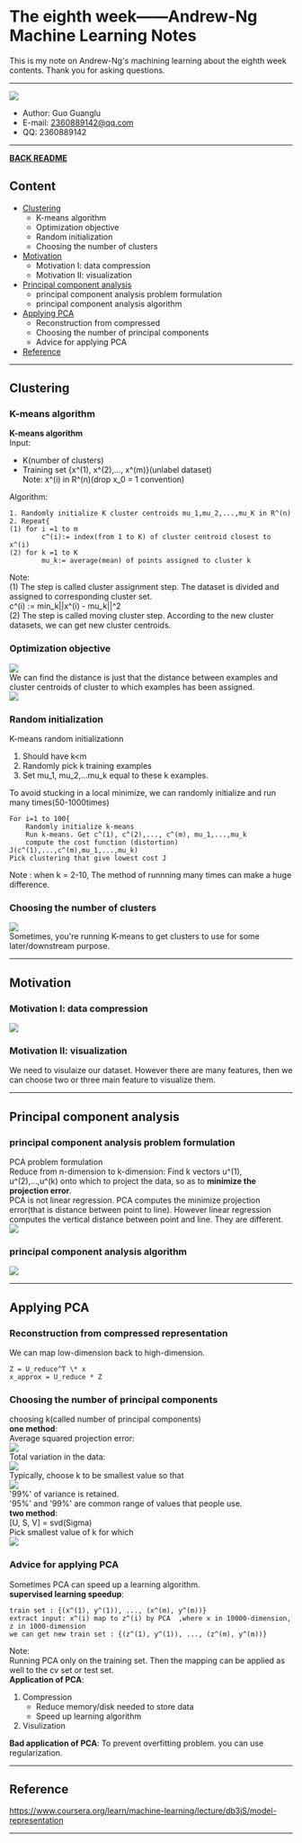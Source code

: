 # The eighth week——Andrew-Ng Machine Learning Notes  
This is my note on Andrew-Ng's machining learning about the eighth week contents. Thank you for asking questions.

***
[![](/picture/the_first_week/fig_ML.jpg)][Andrew-Ng-coursera]  
- Author: Guo Guanglu  
- E-mail: 2360889142@qq.com
- QQ: 2360889142  

*** 
[**BACK README**](README.md)  

## Content  
* [Clustering](#clustering)
	* K-means algorithm  
	* Optimization objective  
  	* Random initialization  
  	* Choosing the number of clusters  
* [Motivation](#motivation)  
	* Motivation I: data compression  
	* Motivation II: visualization    
* [Principal component analysis](#principal-component-analysis)  
	* principal component analysis problem formulation  
	* principal component analysis algorithm  
* [Applying PCA](#applying-pca)
	* Reconstruction from compressed  
	* Choosing the number of principal components  
	* Advice for applying PCA  
* [Reference](#reference)  

***  
Clustering  
----  
### K-means algorithm  
**K-means algorithm**  
Input:  
* K(number of clusters)  
* Training set {x^(1), x^(2),..., x^(m)}(unlabel dataset)  
Note: x^(i) in R^(n)(drop x_0 = 1 convention)  

Algorithm:
```
1. Randomly initialize K cluster centroids mu_1,mu_2,...,mu_K in R^(n)  
2. Repeat{  
(1)	for i =1 to m  
		c^(i):= index(from 1 to K) of cluster centroid closest to x^(i)  
(2)	for k =1 to K   
		mu_k:= average(mean) of points assigned to cluster k  
```  
Note:  
(1) The step is called cluster assignment step. The dataset is divided and assigned to corresponding cluster set.  
c^(i) := min_k||x^(i) - mu_k||^2  
(2) The step is called moving cluster step. According to the new cluster datasets, we can get new cluster centroids.  

### Optimization objective  
![](/picture/the_eighth_week/k_mean1.png)  
We can find the distance is just that the distance between examples and cluster centroids of cluster to which examples has been assigned.  
![](/picture/the_eighth_week/k_mean2.png)  
### Random initialization  
K-means random initializationn  
1. Should have k<m  
2. Randomly pick k training examples  
3. Set mu_1, mu_2,...mu_k equal to these k examples.  

To avoid stucking in a local minimize, we can randomly initialize and run many times(50-1000times)  
```
For i=1 to 100{
	Randomly initialize k-means  
	Run k-means. Get c^(1), c^(2),..., c^(m), mu_1,...,mu_k  
	compute the cost function (distortion)  J(c^(1),...,c^(m),mu_1,...,mu_k)  
Pick clustering that give lowest cost J
```
Note : when k = 2-10, The method of  runnning many times can make a huge difference.   
### Choosing the number of clusters  
![](/picture/the_eighth_week/k_mean2.png)  
Sometimes, you're running K-means to get clusters to use for some later/downstream purpose.  

***  
Motivation  
---  
### Motivation I: data compression  
![](/picture/the_eighth_week/data_compression.png)  

### Motivation II: visualization  
We need to visulaize our dataset. However there are many features, then we can choose two or three main feature to visualize them.  

***  
Principal component analysis  
---  
### principal component analysis problem formulation  
PCA problem formulation  
Reduce from n-dimension to k-dimension: Find k vectors u^(1), u^(2),...,u^(k) onto which to project the data, so as to **minimize the projection error**.  
PCA is not linear regression. PCA computes the minimize projection error(that is distance between point to line). However linear regression computes the vertical distance between point and line. They are different.  
![](/picture/the_eighth_week/pca1.png)  

### principal component analysis algorithm  
![](/picture/the_eighth_week/pca2.png)  
***  
Applying PCA  
---  
### Reconstruction from compressed representation  
We can map low-dimension  back to high-dimension.  
```
Z = U_reduce^T \* x  
x_approx = U_reduce * Z
```  
### Choosing the number of principal components  
choosing k(called number of principal components)  
**one method**:  
Average squared projection error:   
![](/picture/the_eighth_week/pca3.png)  
Total variation in the data:   
![](/picture/the_eighth_week/pca4.png)   
Typically, choose k to be smallest value so that   
![](/picture/the_eighth_week/pca5.png)   
'99%' of variance is retained.   
'95%' and '99%' are  common range of values that people use.  
**two method**:  
[U, S, V] = svd(Sigma)  
Pick smallest value of k for which  
![](/picture/the_eighth_week/pca6.png)  

### Advice for applying PCA  
Sometimes PCA can speed up a learning algorithm.  
**supervised learning speedup**:  
```
train set : {(x^(1), y^(1)), ..., (x^(m), y^(m))}  
extract input: x^(i) map to z^(i) by PCA  ,where x in 10000-dimension, z in 1000-dimension  
we can get new train set : {(z^(1), y^(1)), ..., (z^(m), y^(m))}  
```
Note:  
Running PCA only on the training set. Then the mapping can be applied as well to the cv set or test set.  
**Application of PCA**:  
1. Compression  
	* Reduce memory/disk needed to store data  
	* Speed up learning algorithm  
2. Visulization  

**Bad application of PCA**: To prevent overfitting problem. you can use regularization.

***  
Reference  
----  
https://www.coursera.org/learn/machine-learning/lecture/db3jS/model-representation  

---------------------------------------------------------
[Andrew-Ng-coursera]:https://www.coursera.org/learn/machine-learning/lecture/db3jS/model-representation "Andrew Ng coursera"
